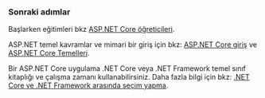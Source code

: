 ### <a name="next-steps"></a>Sonraki adımlar

Başlarken eğitimleri bkz [ASP.NET Core öğreticileri](xref:tutorials/index).

ASP.NET temel kavramlar ve mimari bir giriş için bkz: [ASP.NET Core giriş](xref:index) ve [ASP.NET Core Temelleri](xref:fundamentals/index).

Bir ASP.NET Core uygulama .NET Core veya .NET Framework temel sınıf kitaplığı ve çalışma zamanı kullanabilirsiniz. Daha fazla bilgi için bkz: [.NET Core ve .NET Framework arasında seçim yapma](/dotnet/articles/standard/choosing-core-framework-server).